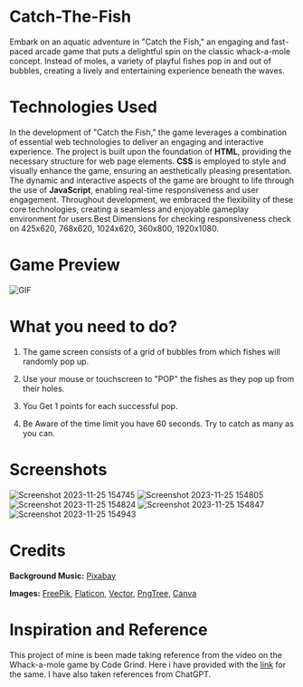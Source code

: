 # Catch-The-Fish
Embark on an aquatic adventure in "Catch the Fish," an engaging and fast-paced arcade game that puts a delightful spin on the classic whack-a-mole concept. Instead of moles, a variety of playful fishes pop in and out of bubbles, creating a lively and entertaining experience beneath the waves.
# Technologies Used
In the development of "Catch the Fish," the game leverages a combination of essential web technologies to deliver an engaging and interactive experience. The project is built upon the foundation of **HTML**, providing the necessary structure for web page elements. **CSS** is employed to style and visually enhance the game, ensuring an aesthetically pleasing presentation. The dynamic and interactive aspects of the game are brought to life through the use of **JavaScript**, enabling real-time responsiveness and user engagement. Throughout development, we embraced the flexibility of these core technologies, creating a seamless and enjoyable gameplay environment for users.Best Dimensions for checking responsiveness check on 425x620, 768x620, 1024x620, 360x800, 1920x1080.
# Game Preview
![GIF](https://github.com/Abhinandan-4321/Catch-The-Fish/assets/144687484/dbc888b2-19c9-4b42-bc21-ddd3286e4ef1)
# What you need to do?
1. The game screen consists of a grid of bubbles from which fishes will randomly pop up.
2. Use your mouse or touchscreen to "POP" the fishes as they pop up from their holes.

3. You Get 1 points for each successful pop.
4. Be Aware of the time limit you have 60 seconds. Try to catch as many as you can.
# Screenshots
![Screenshot 2023-11-25 154745](https://github.com/Abhinandan-4321/Catch-The-Fish/assets/144687484/eb353965-5473-4d07-a017-0c9fe269a354)
![Screenshot 2023-11-25 154805](https://github.com/Abhinandan-4321/Catch-The-Fish/assets/144687484/294e3c9f-db6c-429b-bd06-1cdd1a33f028)
![Screenshot 2023-11-25 154824](https://github.com/Abhinandan-4321/Catch-The-Fish/assets/144687484/d2fd5258-6068-4164-a24b-78695ec59bdd)
![Screenshot 2023-11-25 154847](https://github.com/Abhinandan-4321/Catch-The-Fish/assets/144687484/2d3e191d-951b-44c6-99ed-1fb5eeec241c)
![Screenshot 2023-11-25 154943](https://github.com/Abhinandan-4321/Catch-The-Fish/assets/144687484/0c13c52e-0aef-4fc7-b562-87c9ddcdc705)


# Credits
**Background Music:** [Pixabay](www.pixabay.com)

**Images:** [FreePik](www.freepik.com), [Flaticon](www.flaticon.com.), [Vector](www.vectorstock.images), [PngTree](www.pngtree.com), [Canva](canva.com)
# Inspiration and Reference 
This project of mine is been made taking reference from the video on the Whack-a-mole game by Code Grind. Here i have provided with the [link](https://youtu.be/D9ZfzXaCPuI?si=Qev3rImROIZs6R2S) for the same. I have also taken references from ChatGPT.
